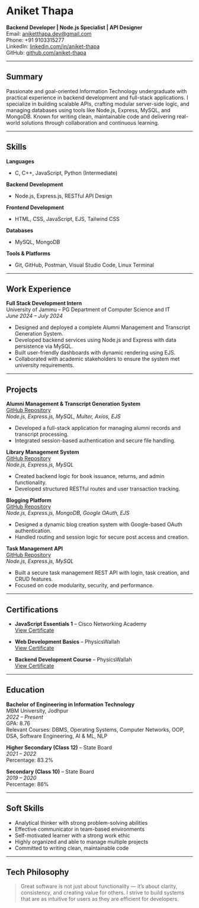 # Aniket Thapa

**Backend Developer | Node.js Specialist | API Designer**  
Email: [aniketthapa.dev@gmail.com](mailto:aniketthapa.dev@gmail.com)  
Phone: +91 9103315277  
LinkedIn: [linkedin.com/in/aniket-thapa](https://linkedin.com/in/aniket-thapa)  
GitHub: [github.com/aniket-thapa](https://github.com/aniket-thapa)

---

## Summary

Passionate and goal-oriented Information Technology undergraduate with practical experience in backend development and full-stack applications. I specialize in building scalable APIs, crafting modular server-side logic, and managing databases using tools like Node.js, Express, MySQL, and MongoDB. Known for writing clean, maintainable code and delivering real-world solutions through collaboration and continuous learning.

---

## Skills

**Languages**  
- C, C++, JavaScript, Python (Intermediate)

**Backend Development**  
- Node.js, Express.js, RESTful API Design

**Frontend Development**  
- HTML, CSS, JavaScript, EJS, Tailwind CSS

**Databases**  
- MySQL, MongoDB

**Tools & Platforms**  
- Git, GitHub, Postman, Visual Studio Code, Linux Terminal

---

## Work Experience

**Full Stack Development Intern**  
University of Jammu – PG Department of Computer Science and IT  
*June 2024 – July 2024*

- Designed and deployed a complete Alumni Management and Transcript Generation System.
- Developed backend services using Node.js and Express with data persistence via MySQL.
- Built user-friendly dashboards with dynamic rendering using EJS.
- Collaborated with academic stakeholders to ensure the system met university requirements.

---

## Projects

**Alumni Management & Transcript Generation System**  
[GitHub Repository](https://github.com/aniket-thapa/alumni-management-and-transcript-generation-system)  
*Node.js, Express.js, MySQL, Multer, Axios, EJS*

- Developed a full-stack application for managing alumni records and transcript processing.
- Integrated session-based authentication and secure file handling.

**Library Management System**  
[GitHub Repository](https://github.com/aniket-thapa/library-management-system)  
*Node.js, Express.js, MySQL*

- Created backend logic for book issuance, returns, and admin functionality.
- Developed structured RESTful routes and user transaction tracking.

**Blogging Platform**  
[GitHub Repository](https://github.com/aniket-thapa/blogging-platform)  
*Node.js, Express.js, MongoDB, Google OAuth, EJS*

- Designed a dynamic blog creation system with Google-based OAuth authentication.
- Handled routing and session logic for secure post access and creation.

**Task Management API**  
[GitHub Repository](https://github.com/aniket-thapa/task-management-api)  
*Node.js, Express.js, MySQL*

- Built a secure task management REST API with login, task creation, and CRUD features.
- Focused on code modularity, security, and performance.

---

## Certifications

- **JavaScript Essentials 1** – Cisco Networking Academy  
  [View Certificate](https://www.credly.com/badges/fcb58e2b-e598-401e-99b1-5e64f43c53bc)

- **Web Development Basics** – PhysicsWallah  
  [View Certificate](https://pwskills.com/learn/certificate/522bf2b8-e5b0-402d-8bc9-cb0b7732dc5b)

- **Backend Development Course** – PhysicsWallah  
  [View Certificate](https://pwskills.com/learn/certificate/37626c8b-f0cf-4188-839e-b362a05476fd)

---

## Education

**Bachelor of Engineering in Information Technology**  
MBM University, Jodhpur  
*2022 – Present*  
GPA: 8.76  
Relevant Courses: DBMS, Operating Systems, Computer Networks, OOP, DSA, Software Engineering, AI & ML, NLP

**Higher Secondary (Class 12)** – State Board  
*2021 – 2022*  
Percentage: 83.2%

**Secondary (Class 10)** – State Board  
*2019 – 2020*  
Percentage: 86%

---

## Soft Skills

- Analytical thinker with strong problem-solving abilities
- Effective communicator in team-based environments
- Self-motivated learner with a strong work ethic
- Highly organized and able to manage multiple projects
- Committed to writing clean, maintainable code

---

## Tech Philosophy

> Great software is not just about functionality — it’s about clarity, consistency, and creating value for others. I strive to build systems that are as intuitive for users as they are efficient for developers.
